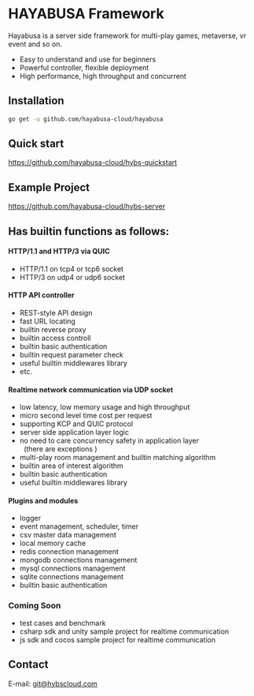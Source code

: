 # HAYABUSA Framework

Hayabusa is a server side framework for multi-play games, metaverse, vr event and so on.
- Easy to understand and use for beginners  
- Powerful controller, flexible deployment  
- High performance, high throughput and concurrent

## Installation
```bash
go get -u github.com/hayabusa-cloud/hayabusa
```

## Quick start
https://github.com/hayabusa-cloud/hybs-quickstart

## Example Project
https://github.com/hayabusa-cloud/hybs-server

## Has builtin functions as follows:

#### HTTP/1.1 and HTTP/3 via QUIC

- HTTP/1.1 on tcp4 or tcp6 socket  
- HTTP/3 on udp4 or udp6 socket

#### HTTP API controller

- REST-style API design   
- fast URL locating  
- builtin reverse proxy  
- builtin access controll   
- builtin basic authentication   
- builtin request parameter check     
- useful builtin middlewares library   
- etc.

#### Realtime network communication via UDP socket

- low latency, low memory usage and high throughput  
- micro second level time cost per request  
- supporting KCP and QUIC protocol  
- server side application layer logic  
- no need to care concurrency safety in application layer   
&nbsp;&nbsp;(there are exceptions )  
- multi-play room management and builtin matching algorithm  
- builtin area of interest algorithm  
- builtin basic authentication  
- useful builtin middlewares library  

#### Plugins and modules

- logger  
- event management, scheduler, timer  
- csv master data management  
- local memory cache  
- redis connection management  
- mongodb connections management  
- mysql connections management  
- sqlite connections management   
- builtin basic authentication  

### Coming Soon
- test cases and benchmark     
- csharp sdk and unity sample project for realtime communication   
- js sdk and cocos sample project for realtime communication   

## Contact
E-mail: git@hybscloud.com
